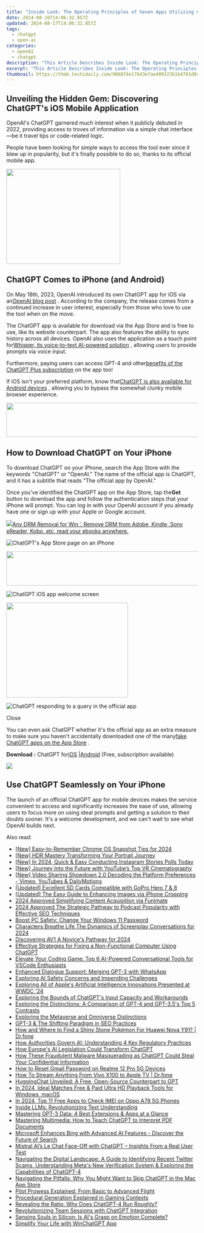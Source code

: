 ```yaml
---
title: "Inside Look: The Operating Principles of Seven Apps Utilizing GPT-4 Technology"
date: 2024-08-16T14:06:32.857Z
updated: 2024-08-17T14:06:32.857Z
tags:
  - chatgpt
  - open-ai
categories:
  - openAI
  - chatgpt
description: "This Article Describes Inside Look: The Operating Principles of Seven Apps Utilizing GPT-4 Technology"
excerpt: "This Article Describes Inside Look: The Operating Principles of Seven Apps Utilizing GPT-4 Technology"
thumbnail: https://thmb.techidaily.com/986874e17643e7ae409323b1b4781d84760454bfaeee292d2afe0ece59b7e568.jpg
---
```


## Unveiling the Hidden Gem: Discovering ChatGPT's iOS Mobile Application

 OpenAI's ChatGPT garnered much interest when it publicly debuted in 2022, providing access to troves of information via a simple chat interface—be it travel tips or code-related logic.

 People have been looking for simple ways to access the tool ever since it blew up in popularity, but it's finally possible to do so, thanks to its official mobile app.

<!-- affiliate ads begin -->
<a href="https://modlily.sjv.io/c/5597632/1997817/17059" target="_top" id="1997817"><img src="//a.impactradius-go.com/display-ad/17059-1997817" border="0" alt="" width="300" height="250"/></a><img height="0" width="0" src="https://imp.pxf.io/i/5597632/1997817/17059" style="position:absolute;visibility:hidden;" border="0" />
<!-- affiliate ads end -->
## ChatGPT Comes to iPhone (and Android)

 On May 18th, 2023, OpenAI introduced its own ChatGPT app for iOS via an[OpenAI blog post](https://openai.com/blog/introducing-the-chatgpt-app-for-ios) . According to the company, the release comes from a continued increase in user interest, especially from those who love to use the tool when on the move.

 The ChatGPT app is available for download via the App Store and is free to use, like its website counterpart. The app also features the ability to sync history across all devices. OpenAI also uses the application as a touch point for[Whisper, its voice-to-text AI-powered solution](https://www.makeuseof.com/dictate-documents-openai-whisper/) , allowing users to provide prompts via voice input.

 Furthermore, paying users can access GPT-4 and other[benefits of the ChatGPT Plus subscription](https://www.makeuseof.com/chatgpt-plus-subscription-worth-it/) on the app too!

 If iOS isn't your preferred platform, know that[ChatGPT is also available for Android devices](https://www.makeuseof.com/chatgpt-is-now-available-on-android/) , allowing you to bypass the somewhat clunky mobile browser experience.

<!-- affiliate ads begin -->
<a href="https://arkmc.pxf.io/c/5597632/427477/5172" target="_top" id="427477"><img src="//a.impactradius-go.com/display-ad/5172-427477" border="0" alt="" width="728" height="90"/></a><img height="0" width="0" src="https://arkmc.pxf.io/i/5597632/427477/5172" style="position:absolute;visibility:hidden;" border="0" />
<!-- affiliate ads end -->
## How to Download ChatGPT on Your iPhone

 To download ChatGPT on your iPhone, search the App Store with the keywords "ChatGPT" or "OpenAI." The name of the official app is ChatGPT, and it has a subtitle that reads "The official app by OpenAI."

 Once you've identified the ChatGPT app on the App Store, tap the**Get** button to download the app and follow the authentication steps that your iPhone will prompt. You can log in with your OpenAI account if you already have one or sign up with your Apple or Google account.

<!-- affiliate ads begin -->
<a href="https://secure.2checkout.com/order/checkout.php?PRODS=4600113&QTY=1&AFFILIATE=108875&CART=1"><img src="https://www.epubor.com/images/drm-removal-feature2.png" border="0">Any DRM Removal for Win：Remove DRM from Adobe, Kindle, Sony eReader, Kobo, etc, read your ebooks anywhere.</a>
<!-- affiliate ads end -->
![ChatGPT's App Store page on an iPhone](https://static1.makeuseofimages.com/wordpress/wp-content/uploads/2023/08/chatgpt-s-app-store-page-on-an-iphone.jpg)

<!-- affiliate ads begin -->
<a href="https://aligracehair.sjv.io/c/5597632/2087267/19272" target="_top" id="2087267"><img src="//a.impactradius-go.com/display-ad/19272-2087267" border="0" alt="" width="728" height="90"/></a><img height="0" width="0" src="https://imp.pxf.io/i/5597632/2087267/19272" style="position:absolute;visibility:hidden;" border="0" />
<!-- affiliate ads end -->
![ChatGPT iOS app welcome screen](https://static1.makeuseofimages.com/wordpress/wp-content/uploads/2023/08/chatgpt-ios-app-welcome-screen.jpg)

<!-- affiliate ads begin -->
<a href="https://zonlipartnershipprogram.pxf.io/c/5597632/1821134/17882" target="_top" id="1821134"><img src="//a.impactradius-go.com/display-ad/17882-1821134" border="0" alt="" width="320" height="250"/></a><img height="0" width="0" src="https://imp.pxf.io/i/5597632/1821134/17882" style="position:absolute;visibility:hidden;" border="0" />
<!-- affiliate ads end -->
![ChatGPT responding to a query in the official app](https://static1.makeuseofimages.com/wordpress/wp-content/uploads/2023/08/chatgpt-responding-to-a-query-in-the-official-app.jpg)

Close

 You can even ask ChatGPT whether it's the official app as an extra measure to make sure you haven't accidentally downloaded one of the many[fake ChatGPT apps on the App Store](https://www.makeuseof.com/how-to-spot-fake-chatgpt-app-on-apple-app-store/) .

**Download** **:** ChatGPT for[iOS](http://apps.apple.com/app/openai-chatgpt/id6448311069) |[Android](https://www.anrdoezrs.net/links/7251228/type/dlg/sid/UUmuoUeUpU2025542/https://play.google.com/store/apps/details?id=com.openai.chatgpt&hl=en&gl=US) (Free, subscription available)

<!-- affiliate ads begin -->
<a href="https://estore.winxdvd.com/order/checkout.php?PRODS=4612444&QTY=1&AFFILIATE=108875&CART=1"><img src="https://www.winxdvd.com/affiliate/new-banner/pt-728x90.jpg" border="0"></a>
<!-- affiliate ads end -->
## Use ChatGPT Seamlessly on Your iPhone

 The launch of an official ChatGPT app for mobile devices makes the service convenient to access and significantly increases the ease of use, allowing users to focus more on using ideal prompts and getting a solution to their doubts sooner. It's a welcome development, and we can't wait to see what OpenAI builds next.


<ins class="adsbygoogle"
     style="display:block"
     data-ad-format="autorelaxed"
     data-ad-client="ca-pub-7571918770474297"
     data-ad-slot="1223367746"></ins>



<ins class="adsbygoogle"
     style="display:block"
     data-ad-client="ca-pub-7571918770474297"
     data-ad-slot="8358498916"
     data-ad-format="auto"
     data-full-width-responsive="true"></ins>

<span class="atpl-alsoreadstyle">Also read:</span>
<div><ul>
<li><a href="https://on-screen-recording.techidaily.com/new-easy-to-remember-chrome-os-snapshot-tips-for-2024/"><u>[New] Easy-to-Remember Chrome OS Snapshot Tips for 2024</u></a></li>
<li><a href="https://some-knowledge.techidaily.com/new-hdr-mastery-transforming-your-portrait-journey/"><u>[New] HDR Mastery  Transforming Your Portrait Journey</u></a></li>
<li><a href="https://instagram-clips.techidaily.com/new-in-2024-quick-and-easy-conducting-instagram-stories-polls-today/"><u>[New] In 2024, Quick & Easy  Conducting Instagram Stories Polls Today</u></a></li>
<li><a href="https://facebook-record-videos.techidaily.com/new-journey-into-the-future-with-youtubes-top-vr-cinematography/"><u>[New] Journey Into the Future with YouTube’s Top VR Cinematography</u></a></li>
<li><a href="https://facebook-video-footage.techidaily.com/new-video-sharing-showdown-20-decoding-the-platform-preferences-vimeo-youtubes-and-dailymotions/"><u>[New] Video Sharing Showdown 2.0  Decoding the Platform Preferences - Vimeo, YouTubes & DailyMotions</u></a></li>
<li><a href="https://some-techniques.techidaily.com/updated-excellent-sd-cards-compatible-with-gopro-hero-7-and-8/"><u>[Updated] Excellent SD Cards Compatible with GoPro Hero 7 & 8</u></a></li>
<li><a href="https://some-approaches.techidaily.com/updated-the-easy-guide-to-enhancing-images-via-iphone-cropping/"><u>[Updated] The Easy Guide to Enhancing Images via iPhone Cropping</u></a></li>
<li><a href="https://extra-approaches.techidaily.com/2024-approved-simplifying-content-acquisition-via-funimate/"><u>2024 Approved  Simplifying Content Acquisition via Funimate</u></a></li>
<li><a href="https://some-approaches.techidaily.com/2024-approved-the-strategic-pathway-to-podcast-popularity-with-effective-seo-techniques/"><u>2024 Approved  The Strategic Pathway to Podcast Popularity with Effective SEO Techniques</u></a></li>
<li><a href="https://win11-tips.techidaily.com/boost-pc-safety-change-your-windows-11-password/"><u>Boost PC Safety: Change Your Windows 11 Password</u></a></li>
<li><a href="https://fox-boxes.techidaily.com/characters-breathe-life-the-dynamics-of-screenplay-conversations-for-2024/"><u>Characters Breathe Life  The Dynamics of Screenplay Conversations for 2024</u></a></li>
<li><a href="https://fox-boxes.techidaily.com/discovering-av1-a-novices-pathway-for-2024/"><u>Discovering AV1  A Novice's Pathway for 2024</u></a></li>
<li><a href="https://tech-revival.techidaily.com/effective-strategies-for-fixing-a-non-functional-computer-using-chatgpt/"><u>Effective Strategies for Fixing a Non-Functional Computer Using ChatGPT</u></a></li>
<li><a href="https://tech-revival.techidaily.com/elevate-your-coding-game-top-6-ai-powered-conversational-tools-for-vscode-enthusiasts/"><u>Elevate Your Coding Game: Top 6 AI-Powered Conversational Tools for VSCode Enthusiasts</u></a></li>
<li><a href="https://tech-revival.techidaily.com/enhanced-dialogue-support-merging-gpt-3-with-whatsapp/"><u>Enhanced Dialogue Support: Merging GPT-3 with WhatsApp</u></a></li>
<li><a href="https://tech-revival.techidaily.com/exploring-ai-safety-concerns-and-impending-challenges/"><u>Exploring AI Safety Concerns and Impending Challenges</u></a></li>
<li><a href="https://tech-revival.techidaily.com/exploring-all-of-apples-artificial-intelligence-innovations-presented-at-wwdc-24/"><u>Exploring All of Apple's Artificial Intelligence Innovations Presented at WWDC '24</u></a></li>
<li><a href="https://tech-revival.techidaily.com/exploring-the-bounds-of-chatgpts-input-capacity-and-workarounds/"><u>Exploring the Bounds of ChatGPT's Input Capacity and Workarounds</u></a></li>
<li><a href="https://tech-revival.techidaily.com/exploring-the-distinctions-a-comparison-of-gpt-4-and-gpt-35s-top-5-contrasts/"><u>Exploring the Distinctions: A Comparison of GPT-4 and GPT-3.5's Top 5 Contrasts</u></a></li>
<li><a href="https://extra-information.techidaily.com/exploring-the-metaverse-and-omniverse-distinctions/"><u>Exploring the Metaverse and Omniverse Distinctions</u></a></li>
<li><a href="https://tech-revival.techidaily.com/gpt-3-and-the-shifting-paradigm-in-seo-practices/"><u>GPT-3 & The Shifting Paradigm in SEO Practices</u></a></li>
<li><a href="https://android-pokemon-go.techidaily.com/how-and-where-to-find-a-shiny-stone-pokemon-for-huawei-nova-y91-drfone-by-drfone-virtual-android/"><u>How and Where to Find a Shiny Stone Pokémon For Huawei Nova Y91? | Dr.fone</u></a></li>
<li><a href="https://tech-revival.techidaily.com/how-authorities-govern-ai-understanding-4-key-regulatory-practices/"><u>How Authorities Govern AI: Understanding 4 Key Regulatory Practices</u></a></li>
<li><a href="https://tech-revival.techidaily.com/how-europes-ai-legislation-could-transform-chatgpt/"><u>How Europe's AI Legislation Could Transform ChatGPT</u></a></li>
<li><a href="https://tech-revival.techidaily.com/how-these-fraudulent-malware-masquerading-as-chatgpt-could-steal-your-confidential-information/"><u>How These Fraudulent Malware Masquerading as ChatGPT Could Steal Your Confidential Information</u></a></li>
<li><a href="https://easy-unlock-android.techidaily.com/how-to-reset-gmail-password-on-realme-12-pro-5g-devices-by-drfone-android/"><u>How to Reset Gmail Password on Realme 12 Pro 5G Devices</u></a></li>
<li><a href="https://screen-mirror.techidaily.com/how-to-stream-anything-from-vivo-x100-to-apple-tv-drfone-by-drfone-android/"><u>How To Stream Anything From Vivo X100 to Apple TV | Dr.fone</u></a></li>
<li><a href="https://tech-revival.techidaily.com/huggingchat-unveiled-a-free-open-source-counterpart-to-gpt/"><u>HuggingChat Unveiled: A Free, Open-Source Counterpart to GPT</u></a></li>
<li><a href="https://vp-tips.techidaily.com/in-2024-ideal-matches-free-and-paid-ultra-hd-playback-tools-for-windows-macos/"><u>In 2024, Ideal Matches  Free & Paid Ultra HD Playback Tools for Windows, macOS</u></a></li>
<li><a href="https://sim-unlock.techidaily.com/in-2024-top-11-free-apps-to-check-imei-on-oppo-a78-5g-phones-by-drfone-android/"><u>In 2024, Top 11 Free Apps to Check IMEI on Oppo A78 5G Phones</u></a></li>
<li><a href="https://tech-revival.techidaily.com/inside-llms-revolutionizing-text-understanding/"><u>Inside LLMs: Revolutionizing Text Understanding</u></a></li>
<li><a href="https://tech-revival.techidaily.com/mastering-gpt-3-data-4-best-extensions-and-apps-at-a-glance/"><u>Mastering GPT-3 Data: 4 Best Extensions & Apps at a Glance</u></a></li>
<li><a href="https://tech-revival.techidaily.com/mastering-multimedia-how-to-teach-chatgpt-to-interpret-pdf-documents/"><u>Mastering Multimedia: How to Teach ChatGPT to Interpret PDF Documents</u></a></li>
<li><a href="https://tech-revival.techidaily.com/microsoft-enhances-bing-with-advanced-ai-features-discover-the-future-of-search/"><u>Microsoft Enhances Bing with Advanced AI Features - Discover the Future of Search</u></a></li>
<li><a href="https://tech-revival.techidaily.com/mistral-ais-le-chat-face-off-with-chatgpt-insights-from-a-real-user-test/"><u>Mistral AI’s Le Chat Face-Off with ChatGPT – Insights From a Real User Test</u></a></li>
<li><a href="https://tech-revival.techidaily.com/navigating-the-digital-landscape-a-guide-to-identifying-recent-twitter-scams-understanding-metas-new-verification-system-and-exploring-the-capabilities-of-c1/"><u>Navigating the Digital Landscape: A Guide to Identifying Recent Twitter Scams, Understanding Meta's New Verification System & Exploring the Capabilities of ChatGPT-4</u></a></li>
<li><a href="https://tech-revival.techidaily.com/navigating-the-pitfalls-why-you-might-want-to-skip-chatgpt-in-the-mac-app-store/"><u>Navigating the Pitfalls: Why You Might Want to Skip ChatGPT in the Mac App Store</u></a></li>
<li><a href="https://tech-revival.techidaily.com/pilot-prowess-explained-from-basic-to-advanced-flight/"><u>Pilot Prowess Explained: From Basic to Advanced Flight</u></a></li>
<li><a href="https://games-able.techidaily.com/procedural-generation-explained-in-gaming-contexts/"><u>Procedural Generation Explained in Gaming Contexts</u></a></li>
<li><a href="https://tech-revival.techidaily.com/revealing-the-ratio-why-does-chatgpt-4-run-roughly/"><u>Revealing the Ratio: Why Does ChatGPT-4 Run Roughly?</u></a></li>
<li><a href="https://tech-revival.techidaily.com/revolutionizing-team-sessions-with-chatgpt-integration/"><u>Revolutionizing Team Sessions with ChatGPT Integration</u></a></li>
<li><a href="https://tech-revival.techidaily.com/sensing-souls-in-silicon-is-ais-grasp-on-emotion-complete/"><u>Sensing Souls in Silicon: Is AI's Grasp on Emotion Complete?</u></a></li>
<li><a href="https://tech-revival.techidaily.com/simplify-your-life-with-winchatgpt-app/"><u>Simplify Your Life with WinChatGPT App</u></a></li>
</ul></div>

